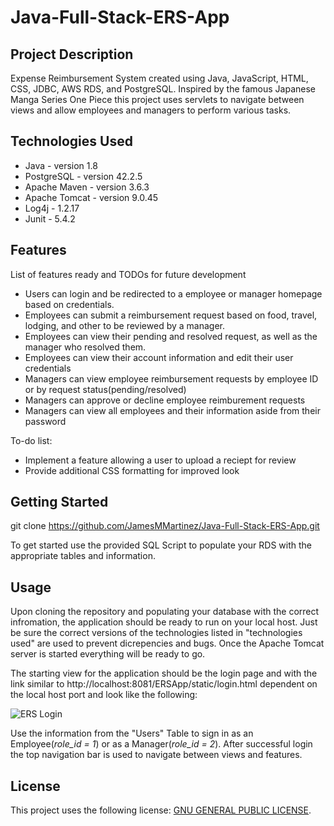 # Java-Full-Stack-ERS-App

## Project Description
Expense Reimbursement System created using Java, JavaScript, HTML, CSS, JDBC, AWS RDS, and PostgreSQL. Inspired by the famous Japanese Manga Series One Piece this project uses servlets to navigate between views and allow employees and managers to perform various tasks.

## Technologies Used

- Java - version 1.8
- PostgreSQL - version 42.2.5
- Apache Maven - version 3.6.3
- Apache Tomcat - version 9.0.45
- Log4j - 1.2.17
- Junit - 5.4.2

## Features

List of features ready and TODOs for future development
* Users can login and be redirected to a employee or manager homepage based on credentials.
* Employees can submit a reimbursement request based on food, travel, lodging, and other to be reviewed by a manager.
* Employees can view their pending and resolved request, as well as the manager who resolved them.
* Employees can view their account information and edit their user credentials
* Managers can view employee reimbursement requests by employee ID or by request status(pending/resolved)
* Managers can approve or decline employee reimburement requests
* Managers can view all employees and their information aside from their password 

To-do list:
* Implement a feature allowing a user to upload a reciept for review
* Provide additional CSS formatting for improved look

## Getting Started
   
git clone https://github.com/JamesMMartinez/Java-Full-Stack-ERS-App.git

To get started use the provided SQL Script to populate your RDS with the appropriate tables and information. 

## Usage

Upon cloning the repository and populating your database with the correct infromation, the application should be ready to run on your local host. Just be sure the correct versions of the technologies listed in "technologies used" are used to prevent dicrepencies and bugs. Once the Apache Tomcat server is started everything will be ready to go.

The starting view for the application should be the login page and with the link similar to http://localhost:8081/ERSApp/static/login.html dependent on the local host port and look like the following:

![ERS Login](https://user-images.githubusercontent.com/79883262/120537272-18594d00-c3b3-11eb-9bcd-aabb842bcf86.JPG)

Use the information from the "Users" Table to sign in as an Employee(*role_id = 1*) or as a Manager(*role_id = 2*). After successful login the top navigation bar is used to navigate between views and features.

## License

This project uses the following license: [GNU GENERAL PUBLIC LICENSE](LICENSE).
